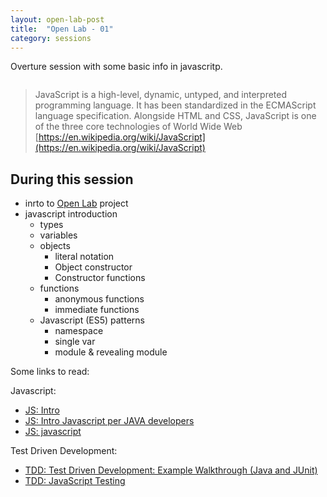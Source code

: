 ```yaml
---
layout: open-lab-post
title:  "Open Lab - 01"
category: sessions
---
```


Overture session with some basic info in javascritp.

<span class="image right"><img src="/src/assets/images/128px-Mad_scientist_transparent_background.svg.png" alt=""></span>

> JavaScript is a high-level, dynamic, untyped, and interpreted programming language. It has been standardized in the ECMAScript language specification. Alongside HTML and CSS, JavaScript is one of the three core technologies of World Wide Web
[https://en.wikipedia.org/wiki/JavaScript](https://en.wikipedia.org/wiki/JavaScript)

## During this session
* inrto to [Open Lab](https://mad-labs.github.io/open-lab/) project
* javascript introduction
  * types
  * variables
  * objects
    * literal notation
    * Object constructor
    * Constructor functions
  * functions
    * anonymous functions
    * immediate functions
  * Javascript (ES5) patterns
    * namespace
    * single var
    * module & revealing module

Some links to read:

Javascript:
* [JS: Intro](http://jsforcats.com/)
* [JS: Intro Javascript per JAVA developers](https://dzone.com/articles/javascript-java-developers-0)
* [JS: javascript](https://www.d.umn.edu/~gshute/webdev/javascript/javascript.xhtml)

Test Driven Development:
* [TDD: Test Driven Development: Example Walkthrough (Java and JUnit)](https://technologyconversations.com/2013/12/20/test-driven-development-tdd-example-walkthrough/)
* [TDD: JavaScript Testing](https://www.udacity.com/course/javascript-testing--ud549)
